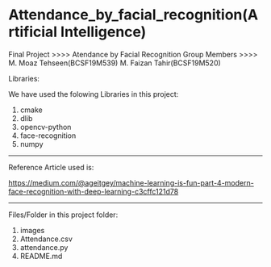 # Attendance_by_facial_recognition(Artificial Intelligence)
Final Project >>>> Atendance by Facial Recognition
Group Members >>>> M. Moaz Tehseen(BCSF19M539)
		   M. Faizan Tahir(BCSF19M520)

Libraries:

We have used the folowing Libraries in this project:
1. cmake
2. dlib
3. opencv-python
4. face-recognition
5. numpy


*****************************************************************************************************************************************
Reference Article used is:

https://medium.com/@ageitgey/machine-learning-is-fun-part-4-modern-face-recognition-with-deep-learning-c3cffc121d78

*****************************************************************************************************************************************

Files/Folder in this project folder:
1. images
2. Attendance.csv
3. attendance.py
4. README.md
 
